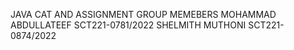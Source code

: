 JAVA CAT AND ASSIGNMENT
GROUP MEMEBERS
MOHAMMAD ABDULLATEEF SCT221-0781/2022
SHELMITH MUTHONI SCT221-0874/2022
